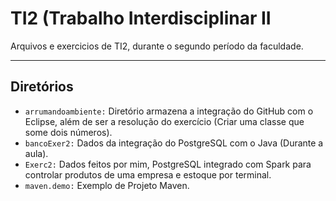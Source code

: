 # TI2 (Trabalho Interdisciplinar II
Arquivos e exercicios de TI2, durante o segundo período da faculdade.

-------------------------------

## Diretórios

- `arrumandoambiente:` Diretório armazena a integração do GitHub com o Eclipse, além de ser a resolução do exercício 
(Criar uma classe que some dois números).
- `bancoExer2:` Dados da integração do PostgreSQL com o Java (Durante a aula).
- `Exerc2:` Dados feitos por mim, PostgreSQL integrado com Spark para controlar produtos de uma empresa e estoque por terminal.
- `maven.demo:` Exemplo de Projeto Maven.
